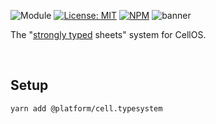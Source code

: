![Module](https://img.shields.io/badge/%40platform-cell.typesystem-%23EA4E7E.svg)
[![License: MIT](https://img.shields.io/badge/license-MIT-blue.svg)](https://opensource.org/licenses/MIT)
[![NPM](https://img.shields.io/npm/v/@platform/cell.typesystem.svg?colorB=blue&style=flat)](https://www.npmjs.com/package/@platform/cell.typesystem)
![banner](https://user-images.githubusercontent.com/185555/77802292-6c95dc80-70df-11ea-96e2-ebe30c69003c.png)

The "[strongly typed](https://en.wikipedia.org/wiki/Strong_and_weak_typing) sheets" system for CellOS.

<p>&nbsp;</p>

## Setup

    yarn add @platform/cell.typesystem

<p>&nbsp;</p>
<p>&nbsp;</p>
